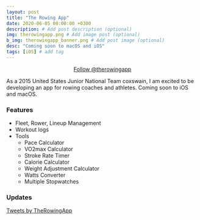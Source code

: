 ```yaml
---
layout: post
title: "The Rowing App"
date: 2020-06-05 00:00:00 +0300
description: # Add post description (optional)
img: therowingapp.png # Add image post (optional)
b_img: therowingapp_banner.png # Add post image (optional)
desc: "Coming soon to macOS and iOS"
tags: [iOS] # add tag
---
```


<center><a href="https://twitter.com/therowingapp?ref_src=twsrc%5Etfw" class="twitter-follow-button" data-size="large" data-show-count="false">Follow @therowingapp</a><script async src="https://platform.twitter.com/widgets.js" charset="utf-8"></script></center>

As a 2015 United States Junior National Team coxswain, I am excited to be developing an app for rowing coaches and athletes. Coming soon to iOS and macOS.

### Features

- Fleet, Rower, Lineup Management
- Workout logs
- Tools
	- Pace Calculator
	- VO2max Calculator
	- Stroke Rate Timer
	- Calorie Calculator
	- Weight Adjustment Calculator
	- Watts Converter
	- Multiple Stopwatches

### Updates

<a class="twitter-timeline" href="https://twitter.com/TheRowingApp?ref_src=twsrc%5Etfw">Tweets by TheRowingApp</a> <script async src="https://platform.twitter.com/widgets.js" charset="utf-8"></script>




